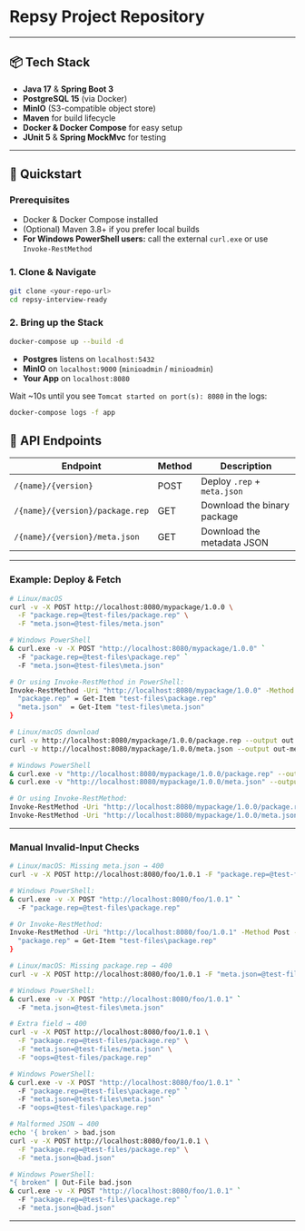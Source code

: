 # Repsy Project Repository


---


## 📦 Tech Stack

- **Java 17** & **Spring Boot 3**
- **PostgreSQL 15** (via Docker)
- **MinIO** (S3-compatible object store)
- **Maven** for build lifecycle
- **Docker & Docker Compose** for easy setup
- **JUnit 5** & **Spring MockMvc** for testing

---

## 🔮 Quickstart

### Prerequisites

- Docker & Docker Compose installed
- (Optional) Maven 3.8+ if you prefer local builds
- **For Windows PowerShell users:** call the external `curl.exe` or use `Invoke-RestMethod`

### 1. Clone & Navigate

```bash
git clone <your-repo-url>
cd repsy-interview-ready
```

### 2. Bring up the Stack

```bash
docker-compose up --build -d
```

- **Postgres** listens on `localhost:5432`
- **MinIO** on `localhost:9000` (`minioadmin` / `minioadmin`)
- **Your App** on `localhost:8080`

Wait ~10s until you see `Tomcat started on port(s): 8080` in the logs:

```bash
docker-compose logs -f app
```


## 🚀 API Endpoints

| Endpoint                               | Method | Description               |
|----------------------------------------|--------|---------------------------|
| `/{name}/{version}`                    | POST   | Deploy `.rep` + `meta.json` |
| `/{name}/{version}/package.rep`        | GET    | Download the binary package |
| `/{name}/{version}/meta.json`          | GET    | Download the metadata JSON  |

---

### Example: Deploy & Fetch

```bash
# Linux/macOS
curl -v -X POST http://localhost:8080/mypackage/1.0.0 \
  -F "package.rep=@test-files/package.rep" \
  -F "meta.json=@test-files/meta.json"

# Windows PowerShell
& curl.exe -v -X POST "http://localhost:8080/mypackage/1.0.0" `
  -F "package.rep=@test-files\package.rep" `
  -F "meta.json=@test-files\meta.json"

# Or using Invoke-RestMethod in PowerShell:
Invoke-RestMethod -Uri "http://localhost:8080/mypackage/1.0.0" -Method Post -Form @{
  "package.rep" = Get-Item "test-files\package.rep"
  "meta.json"  = Get-Item "test-files\meta.json"
}
```

```bash
# Linux/macOS download
curl -v http://localhost:8080/mypackage/1.0.0/package.rep --output out.rep
curl -v http://localhost:8080/mypackage/1.0.0/meta.json --output out-meta.json

# Windows PowerShell
& curl.exe -v "http://localhost:8080/mypackage/1.0.0/package.rep" --output out.rep
& curl.exe -v "http://localhost:8080/mypackage/1.0.0/meta.json" --output out-meta.json

# Or using Invoke-RestMethod:
Invoke-RestMethod -Uri "http://localhost:8080/mypackage/1.0.0/package.rep" -OutFile out.rep
Invoke-RestMethod -Uri "http://localhost:8080/mypackage/1.0.0/meta.json" -OutFile out-meta.json
```

---



### Manual Invalid‐Input Checks

```bash
# Linux/macOS: Missing meta.json → 400
curl -v -X POST http://localhost:8080/foo/1.0.1 -F "package.rep=@test-files/package.rep"

# Windows PowerShell:
& curl.exe -v -X POST "http://localhost:8080/foo/1.0.1" `
  -F "package.rep=@test-files\package.rep"

# Or Invoke-RestMethod:
Invoke-RestMethod -Uri "http://localhost:8080/foo/1.0.1" -Method Post -Form @{
  "package.rep" = Get-Item "test-files\package.rep"
}

# Linux/macOS: Missing package.rep → 400
curl -v -X POST http://localhost:8080/foo/1.0.1 -F "meta.json=@test-files/meta.json"

# Windows PowerShell:
& curl.exe -v -X POST "http://localhost:8080/foo/1.0.1" `
  -F "meta.json=@test-files\meta.json"

# Extra field → 400
curl -v -X POST http://localhost:8080/foo/1.0.1 \
  -F "package.rep=@test-files/package.rep" \
  -F "meta.json=@test-files/meta.json" \
  -F "oops=@test-files/package.rep"

# Windows PowerShell:
& curl.exe -v -X POST "http://localhost:8080/foo/1.0.1" `
  -F "package.rep=@test-files\package.rep" `
  -F "meta.json=@test-files\meta.json" `
  -F "oops=@test-files\package.rep"

# Malformed JSON → 400
echo '{ broken' > bad.json
curl -v -X POST http://localhost:8080/foo/1.0.1 \
  -F "package.rep=@test-files/package.rep" \
  -F "meta.json=@bad.json"

# Windows PowerShell:
"{ broken" | Out-File bad.json
& curl.exe -v -X POST "http://localhost:8080/foo/1.0.1" `
  -F "package.rep=@test-files\package.rep" `
  -F "meta.json=@bad.json"
```

---


